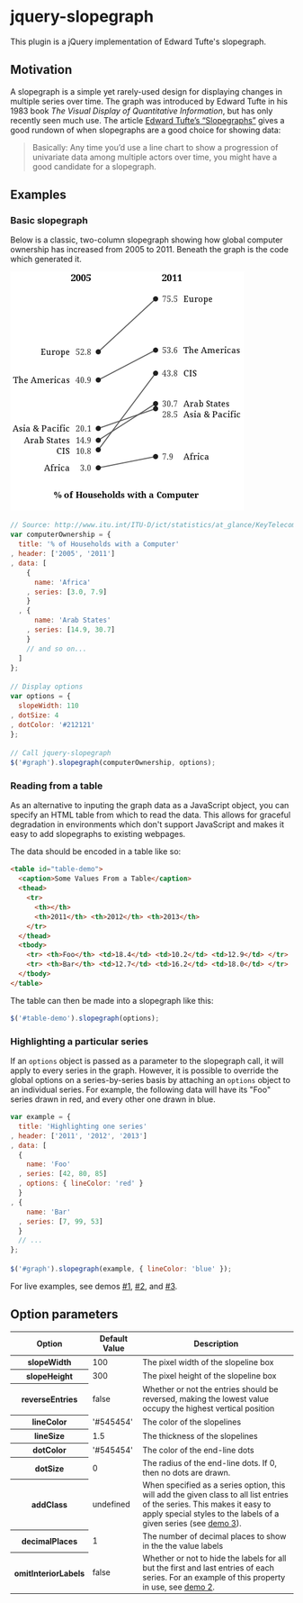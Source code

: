 jquery-slopegraph
=================

This plugin is a jQuery implementation of Edward Tufte's slopegraph.  

## Motivation
A slopegraph is a simple yet rarely-used design for displaying changes in multiple series over time. The
graph was introduced by Edward Tufte in his 1983 book *The Visual Display of Quantitative Information*, but has only
recently seen much use. The article [Edward Tufte’s “Slopegraphs”](http://charliepark.org/slopegraphs/) gives a good
rundown of when slopegraphs are a good choice for showing data:
> Basically: Any time you’d use a line chart to show a progression of univariate data among multiple actors over time,
> you might have a good candidate for a slopegraph.

## Examples

### Basic slopegraph

Below is a classic, two-column slopegraph showing how global computer ownership has increased from 2005 to 2011. Beneath 
the graph is the code which generated it.

<img src="http://github.com/brenden/jquery-slopegraph/raw/master/demo/slopegraph.png" />

```javascript
// Source: http://www.itu.int/ITU-D/ict/statistics/at_glance/KeyTelecom.html
var computerOwnership = {
  title: '% of Households with a Computer'
, header: ['2005', '2011']
, data: [
    {
      name: 'Africa'
    , series: [3.0, 7.9]
    }
  , {
      name: 'Arab States'
    , series: [14.9, 30.7] 
    }
    // and so on...
  ]
}; 

// Display options
var options = {
  slopeWidth: 110
, dotSize: 4
, dotColor: '#212121'
};

// Call jquery-slopegraph
$('#graph').slopegraph(computerOwnership, options);
```

### Reading from a table

As an alternative to inputing the graph data as a JavaScript object, you can specify an HTML table from which to read the
data. This allows for graceful degradation in environments which don't support JavaScript and makes it easy to add 
slopegraphs to existing webpages.

The data should be encoded in a table like so:

```html
<table id="table-demo">
  <caption>Some Values From a Table</caption>
  <thead>
    <tr>
      <th></th>
      <th>2011</th> <th>2012</th> <th>2013</th>
    </tr>
  </thead>
  <tbody>
    <tr> <th>Foo</th> <td>18.4</td> <td>10.2</td> <td>12.9</td> </tr>
    <tr> <th>Bar</th> <td>12.7</td> <td>16.2</td> <td>18.0</td> </tr>
  </tbody>
</table>
```
The table can then be made into a slopegraph like this:

```javascript
$('#table-demo').slopegraph(options);
```

### Highlighting a particular series

If an `options` object is passed as a parameter to the slopegraph call, it will apply to every series in the graph.
However, it is possible to override the global options on a series-by-series basis by attaching an `options` object to 
an individual series. For example, the following data will have its "Foo" series drawn in red, and every other one 
drawn in blue.

```javascript
var example = {
  title: 'Highlighting one series'
, header: ['2011', '2012', '2013']
, data: [
  {
    name: 'Foo'
  , series: [42, 80, 85]
  , options: { lineColor: 'red' }
  }
, {
    name: 'Bar'
  , series: [7, 99, 53] 
  }
  // ...    
};

$('#graph').slopegraph(example, { lineColor: 'blue' });
```

For live examples, see demos [#1](http://brenden.github.com/jquery-slopegraph/demo-1.html),
[#2](http://brenden.github.com/jquery-slopegraph/demo-2.html), and
[#3](http://brenden.github.com/jquery-slopegraph/demo-3.html).

## Option parameters
<table>
  <thead>
    <tr>
      <th>Option</th>
      <th>Default Value</th>
      <th>Description</th>
    </tr>
  </thead>
  <tbody>
    <tr>
      <th>slopeWidth</th> 
      <td>100</td>
      <td>The pixel width of the slopeline box</td> 
    </tr>
    <tr>
      <th>slopeHeight</th> 
      <td>300</td> 
      <td>The pixel height of the slopeline box</td> 
    </tr>
    <tr>
      <th>reverseEntries</th>
      <td>false</td> 
      <td>Whether or not the entries should be reversed, making the lowest value occupy the highest vertical position</td> 
    </tr>
    <tr>
      <th>lineColor</th> 
      <td>'#545454'</td> 
      <td>The color of the slopelines</td> 
    </tr>
    <tr>
      <th>lineSize</th>
      <td>1.5</td> 
      <td>The thickness of the slopelines</td> 
    </tr>
    <tr>
      <th>dotColor</th> 
      <td>'#545454'</td> 
      <td>The color of the end-line dots</td> 
    </tr>
    <tr>
      <th>dotSize</th> 
      <td>0</td> 
      <td>The radius of the end-line dots. If 0, then no dots are drawn.</td> 
    </tr>
    <tr>
      <th>addClass</th> 
      <td>undefined</td> 
      <td>When specified as a series option, this will add the given class to all list entries of the series. This makes
          it easy to apply special styles to the labels of a given series (see <a href="http://brenden.github.com/jquery-slopegraph/demo-3.html">demo 3</a>).</td> 
    </tr>
    <tr>
      <th>decimalPlaces</th> 
      <td>1</td> 
      <td>The number of decimal places to show in the the value labels</td> 
    </tr>
    <tr>
      <th>omitInteriorLabels</th> 
      <td>false</td>
      <td>Whether or not to hide the labels for all but the first and last entries of each series. For an example of
        this property in use, see <a href="http://brenden.github.com/jquery-slopegraph/demo-2.html">demo 2</a>.</td> 
    </tr>
  </tbody>
</table>